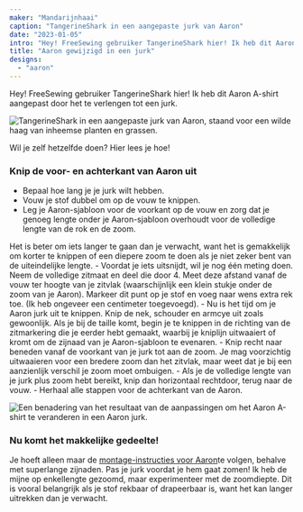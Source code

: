 ```yaml
---
maker: "Mandarijnhaai"
caption: "TangerineShark in een aangepaste jurk van Aaron"
date: "2023-01-05"
intro: "Hey! FreeSewing gebruiker TangerineShark hier! Ik heb dit Aaron A-shirt aangepast door het te verlengen tot een jurk."
title: "Aaron gewijzigd in een jurk"
designs:
  - "aaron"
---
```


Hey! FreeSewing gebruiker TangerineShark hier! Ik heb dit Aaron A-shirt aangepast door het te verlengen tot een jurk.

![TangerineShark in een aangepaste jurk van Aaron, staand voor een wilde haag van inheemse planten en grassen.](https://posts.freesewing.org/uploads/IMG_5827_476c170bc0.JPG)

Wil je zelf hetzelfde doen? Hier lees je hoe!

### Knip de voor- en achterkant van Aaron uit
- Bepaal hoe lang je je jurk wilt hebben.
- Vouw je stof dubbel om op de vouw te knippen.
- Leg je Aaron-sjabloon voor de voorkant op de vouw en zorg dat je genoeg lengte onder je Aaron-sjabloon overhoudt voor de volledige lengte van de rok en de zoom.
<Note>
Het is beter om iets langer te gaan dan je verwacht, want het is gemakkelijk om korter te knippen of een diepere zoom te doen als je niet zeker bent van de uiteindelijke lengte.
</Note>
- Voordat je iets uitsnijdt, wil je nog één meting doen. Neem de volledige zitmaat en deel die door 4. Meet deze afstand vanaf de vouw ter hoogte van je zitvlak (waarschijnlijk een klein stukje onder de zoom van je Aaron). Markeer dit punt op je stof en voeg naar wens extra rek toe. (Ik heb ongeveer een centimeter toegevoegd).
- Nu is het tijd om je Aaron jurk uit te knippen. Knip de nek, schouder en armcye uit zoals gewoonlijk. Als je bij de taille komt, begin je te knippen in de richting van de zitmarkering die je eerder hebt gemaakt, waarbij je kniplijn uitwaaiert of kromt om de zijnaad van je Aaron-sjabloon te evenaren.
- Knip recht naar beneden vanaf de voorkant van je jurk tot aan de zoom. Je mag voorzichtig uitwaaieren voor een bredere zoom dan het zitvlak, maar weet dat je bij een aanzienlijk verschil je zoom moet ombuigen.
- Als je de volledige lengte van je jurk plus zoom hebt bereikt, knip dan horizontaal rechtdoor, terug naar de vouw.
- Herhaal alle stappen voor de achterkant van de Aaron.

![Een benadering van het resultaat van de aanpassingen om het Aaron A-shirt te veranderen in een Aaron jurk.](https://posts.freesewing.org/uploads/teagan_dress_481cb6b7b9.svg)

### Nu komt het makkelijke gedeelte!
Je hoeft alleen maar de [montage-instructies voor Aaron](https://freesewing.org/docs/patterns/aaron/instructions/)te volgen, behalve met superlange zijnaden. Pas je jurk voordat je hem gaat zomen! Ik heb de mijne op enkellengte gezoomd, maar experimenteer met de zoomdiepte. Dit is vooral belangrijk als je stof rekbaar of drapeerbaar is, want het kan langer uitrekken dan je verwacht.

